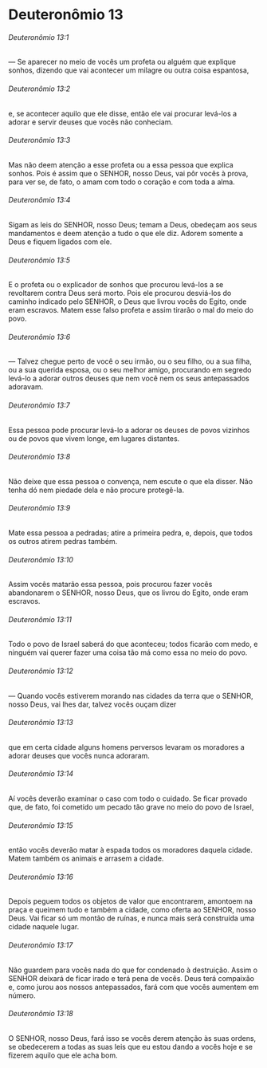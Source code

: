 # Deuteronômio 13

###### Deuteronômio 13:1

— Se aparecer no meio de vocês um profeta ou alguém que explique sonhos, dizendo que vai acontecer um milagre ou outra coisa espantosa,

###### Deuteronômio 13:2

e, se acontecer aquilo que ele disse, então ele vai procurar levá-los a adorar e servir deuses que vocês não conheciam.

###### Deuteronômio 13:3

Mas não deem atenção a esse profeta ou a essa pessoa que explica sonhos. Pois é assim que o SENHOR, nosso Deus, vai pôr vocês à prova, para ver se, de fato, o amam com todo o coração e com toda a alma.

###### Deuteronômio 13:4

Sigam as leis do SENHOR, nosso Deus; temam a Deus, obedeçam aos seus mandamentos e deem atenção a tudo o que ele diz. Adorem somente a Deus e fiquem ligados com ele.

###### Deuteronômio 13:5

E o profeta ou o explicador de sonhos que procurou levá-los a se revoltarem contra Deus será morto. Pois ele procurou desviá-los do caminho indicado pelo SENHOR, o Deus que livrou vocês do Egito, onde eram escravos. Matem esse falso profeta e assim tirarão o mal do meio do povo.

###### Deuteronômio 13:6

— Talvez chegue perto de você o seu irmão, ou o seu filho, ou a sua filha, ou a sua querida esposa, ou o seu melhor amigo, procurando em segredo levá-lo a adorar outros deuses que nem você nem os seus antepassados adoravam.

###### Deuteronômio 13:7

Essa pessoa pode procurar levá-lo a adorar os deuses de povos vizinhos ou de povos que vivem longe, em lugares distantes.

###### Deuteronômio 13:8

Não deixe que essa pessoa o convença, nem escute o que ela disser. Não tenha dó nem piedade dela e não procure protegê-la.

###### Deuteronômio 13:9

Mate essa pessoa a pedradas; atire a primeira pedra, e, depois, que todos os outros atirem pedras também.

###### Deuteronômio 13:10

Assim vocês matarão essa pessoa, pois procurou fazer vocês abandonarem o SENHOR, nosso Deus, que os livrou do Egito, onde eram escravos.

###### Deuteronômio 13:11

Todo o povo de Israel saberá do que aconteceu; todos ficarão com medo, e ninguém vai querer fazer uma coisa tão má como essa no meio do povo.

###### Deuteronômio 13:12

— Quando vocês estiverem morando nas cidades da terra que o SENHOR, nosso Deus, vai lhes dar, talvez vocês ouçam dizer

###### Deuteronômio 13:13

que em certa cidade alguns homens perversos levaram os moradores a adorar deuses que vocês nunca adoraram.

###### Deuteronômio 13:14

Aí vocês deverão examinar o caso com todo o cuidado. Se ficar provado que, de fato, foi cometido um pecado tão grave no meio do povo de Israel,

###### Deuteronômio 13:15

então vocês deverão matar à espada todos os moradores daquela cidade. Matem também os animais e arrasem a cidade.

###### Deuteronômio 13:16

Depois peguem todos os objetos de valor que encontrarem, amontoem na praça e queimem tudo e também a cidade, como oferta ao SENHOR, nosso Deus. Vai ficar só um montão de ruínas, e nunca mais será construída uma cidade naquele lugar.

###### Deuteronômio 13:17

Não guardem para vocês nada do que for condenado à destruição. Assim o SENHOR deixará de ficar irado e terá pena de vocês. Deus terá compaixão e, como jurou aos nossos antepassados, fará com que vocês aumentem em número.

###### Deuteronômio 13:18

O SENHOR, nosso Deus, fará isso se vocês derem atenção às suas ordens, se obedecerem a todas as suas leis que eu estou dando a vocês hoje e se fizerem aquilo que ele acha bom.

